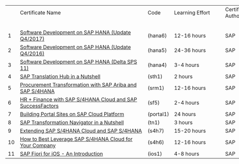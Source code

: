 <!DOCTYPE html>
<html>
 <body>
<table style="width: 1100px;" cellspacing="0" cellpadding="0">
<tbody>
<tr>
<td dir="ltr" style="width: 20px;">&nbsp;</td>
<td dir="ltr" style="width: 500px;">Certificate Name</td>
<td dir="ltr" style="width: 20px;">Code</td>
<td dir="ltr" style="width: 200px;">
<div>Learning Effort</div>
</td>
<td dir="ltr" style="width: 200px;">
<div>Certification Authority</div>
</td>
<td dir="ltr" style="width: 10px;">Score</td>
<td dir="ltr" style="width: 200px;">
<div>Valid from</div>
</td>
</tr>
<tr>
<td style="width: 23px;">&nbsp;</td>
<td style="width: 573px;">&nbsp;</td>
<td style="width: 26px;">&nbsp;</td>
<td style="width: 137px;">&nbsp;</td>
<td style="width: 181px;">&nbsp;</td>
<td style="width: 10px;">&nbsp;</td>
<td style="width: 239px;">&nbsp;</td>
</tr>
<tr>
<td dir="ltr" style="width: 23px;">1</td>
<td dir="ltr" style="width: 573px;"><a href="https://open.sap.com/verify/xuzad-bofif-sopus-rocag-fusam" rel="nofollow">Software Development on SAP HANA (Update Q4/2017)</a></td>
<td dir="ltr" style="width: 26px;">(hana6)</td>
<td dir="ltr" style="width: 137px;">12-16 hours</td>
<td dir="ltr" style="width: 181px;">SAP</td>
<td dir="ltr" style="width: 10px;">85.3%</td>
<td dir="ltr" style="width: 239px;">23-05-18</td>
</tr>
<tr>
<td dir="ltr" style="width: 23px;">2</td>
<td dir="ltr" style="width: 573px;"><a href="https://open.sap.com/verify/xofiz-sysug-bugaf-heper-gohab" rel="nofollow">Software Development on SAP HANA (Update Q4/2016)</a></td>
<td dir="ltr" style="width: 26px;">(hana5)</td>
<td dir="ltr" style="width: 137px;">24-36 hours</td>
<td dir="ltr" style="width: 181px;">SAP</td>
<td dir="ltr" style="width: 10px;">72.2%</td>
<td dir="ltr" style="width: 239px;">16-05-18</td>
</tr>
<tr>
<td dir="ltr" style="width: 23px;">3</td>
<td dir="ltr" style="width: 573px;"><a href="https://open.sap.com/verify/xitav-sugil-fukog-nycyp-cuneh" rel="nofollow">Software Development on SAP HANA (Delta SPS 11)</a></td>
<td dir="ltr" style="width: 26px;">(hana4)</td>
<td dir="ltr" style="width: 137px;">3-4 hours</td>
<td dir="ltr" style="width: 181px;">SAP</td>
<td dir="ltr" style="width: 10px;">77.7%</td>
<td dir="ltr" style="width: 239px;">08-05-18</td>
</tr>
<tr>
<td dir="ltr" style="width: 23px;">4</td>
<td dir="ltr" style="width: 573px;"><a href="https://open.sap.com/verify/xokis-botyk-pivut-fonid-kakeg" rel="nofollow">SAP Translation Hub in a Nutshell</a></td>
<td dir="ltr" style="width: 26px;">(sth1)</td>
<td dir="ltr" style="width: 137px;">2 hours</td>
<td dir="ltr" style="width: 181px;">SAP</td>
<td dir="ltr" style="width: 10px;">100.0%</td>
<td dir="ltr" style="width: 239px;">25-01-18</td>
</tr>
<tr>
<td dir="ltr" style="width: 23px;">5</td>
<td dir="ltr" style="width: 573px;">
<div><a href="https://open.sap.com/files/8ef31fc0-a065-409a-aa8b-218d4399c4cf" rel="nofollow">Procurement Transformation with SAP Ariba and SAP S/4HANA</a></div>
</td>
<td dir="ltr" style="width: 26px;">(srm1)</td>
<td dir="ltr" style="width: 137px;">12-16 hours</td>
<td dir="ltr" style="width: 181px;">SAP</td>
<td dir="ltr" style="width: 10px;">93.9%</td>
<td dir="ltr" style="width: 239px;">13-01-18</td>
</tr>
<tr>
<td dir="ltr" style="width: 23px;">6</td>
<td dir="ltr" style="width: 573px;">
<div><a href="https://open.sap.com/files/69cc78be-5568-4153-b8ac-9d34b1b030bd" rel="nofollow">HR + Finance with SAP S/4HANA Cloud and SAP SuccessFactors</a></div>
</td>
<td dir="ltr" style="width: 26px;">(sf5)</td>
<td dir="ltr" style="width: 137px;">2-4 hours</td>
<td dir="ltr" style="width: 181px;">SAP</td>
<td dir="ltr" style="width: 10px;">100.0%</td>
<td dir="ltr" style="width: 239px;">12-01-18</td>
</tr>
<tr>
<td dir="ltr" style="width: 23px;">7</td>
<td dir="ltr" style="width: 573px;"><a href="https://open.sap.com/files/7d0668e8-19f0-4155-b743-cfea41c47267" rel="nofollow">Building Portal Sites on SAP Cloud Platform</a></td>
<td dir="ltr" style="width: 26px;">
<div>(portal1)</div>
</td>
<td dir="ltr" style="width: 137px;">24 hours</td>
<td dir="ltr" style="width: 181px;">SAP</td>
<td dir="ltr" style="width: 10px;">72.0%</td>
<td dir="ltr" style="width: 239px;">01-01-18</td>
</tr>
<tr>
<td dir="ltr" style="width: 23px;">8</td>
<td dir="ltr" style="width: 573px;"><a href="https://open.sap.com/courses/tn1" rel="nofollow">SAP Transformation Navigator in a Nutshell</a></td>
<td dir="ltr" style="width: 26px;">(tn1)</td>
<td dir="ltr" style="width: 137px;">3 hours</td>
<td dir="ltr" style="width: 181px;">SAP</td>
<td dir="ltr" style="width: 10px;">84.3%</td>
<td dir="ltr" style="width: 239px;">26-12-17</td>
</tr>
<tr>
<td dir="ltr" style="width: 23px;">9</td>
<td dir="ltr" style="width: 573px;"><a href="https://open.sap.com/verify/ximad-pagak-nobar-pykop-biroc" rel="nofollow">Extending SAP S/4HANA Cloud and SAP S/4HANA</a></td>
<td dir="ltr" style="width: 26px;">(s4h7)</td>
<td dir="ltr" style="width: 137px;">15-20 hours</td>
<td dir="ltr" style="width: 181px;">SAP</td>
<td dir="ltr" style="width: 10px;">81.2%</td>
<td dir="ltr" style="width: 239px;">23-12-17</td>
</tr>
<tr>
<td dir="ltr" style="width: 23px;">10</td>
<td dir="ltr" style="width: 573px;">
<div><a href="https://open.sap.com/verify/xerat-nunek-periz-puden-cuhet" rel="nofollow">How to Best Leverage SAP S/4HANA Cloud for Your Company</a></div>
</td>
<td dir="ltr" style="width: 26px;">(s4h6)</td>
<td dir="ltr" style="width: 137px;">12-16 hours</td>
<td dir="ltr" style="width: 181px;">SAP</td>
<td dir="ltr" style="width: 10px;">86.1%</td>
<td dir="ltr" style="width: 239px;">10-12-17</td>
</tr>
<tr>
<td dir="ltr" style="width: 23px;">11</td>
<td dir="ltr" style="width: 573px;"><a href="https://open.sap.com/verify/xegib-rabam-tuveg-virez-bycod" rel="nofollow">SAP Fiori for iOS - An Introduction</a></td>
<td dir="ltr" style="width: 26px;">(ios1)</td>
<td dir="ltr" style="width: 137px;">4-8 hours</td>
<td dir="ltr" style="width: 181px;">SAP</td>
<td dir="ltr" style="width: 10px;">92.9%</td>
<td dir="ltr" style="width: 239px;">26-03-17</td>
</tr>
</tbody>
</table>
  </body>
</html>
